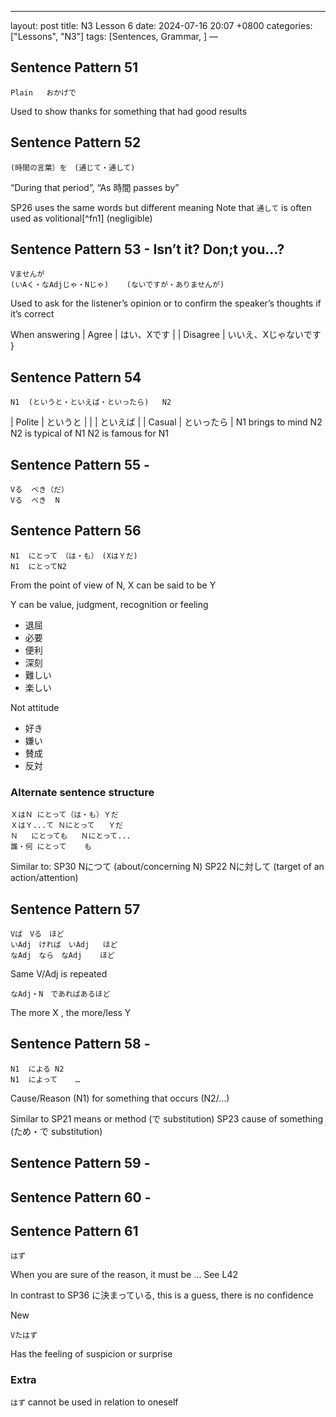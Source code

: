 ---
layout: post
title: N3 Lesson 6
date: 2024-07-16 20:07 +0800
categories: ["Lessons", "N3"]
tags: [Sentences, Grammar, ]
—

## Sentence Pattern 51
```
Plain	おかげで
```
Used to show thanks for something that had good results

## Sentence Pattern 52
```
(時間の言葉）を　(通じて・通して)
```
“During that period”, “As 時間 passes by”

SP26 uses the same words but different meaning
Note that `通して` is often used as volitional[^fn1] (negligible)

## Sentence Pattern 53 - Isn’t it? Don;t you…?
```
Vませんが
(いAく・なAdjじゃ・Nじゃ)	(ないですが・ありませんが)
```
Used to ask for the listener’s opinion or to confirm the speaker’s thoughts if it’s correct

When answering
| Agree | はい、Xです |
| Disagree | いいえ、Xじゃないです }

## Sentence Pattern 54
```
N1	(というと・といえば・といったら)	N2
```

| Polite | というと |
| | といえば |
| Casual | といったら |
N1 brings to mind N2
N2 is typical of N1
N2 is famous for N1

## Sentence Pattern 55 - 
```
Vる	べき（だ）
Vる	べき	N
```

## Sentence Pattern 56
```
N1	にとって　（は・も）　(XはＹだ)
N1	にとってN2
```
From the point of view of N, X can be said to be Y

Y can be value, judgment, recognition or feeling
* 退屈
* 必要
* 便利
* 深刻
* 難しい
* 楽しい

Not attitude
* 好き
* 嫌い
* 賛成
* 反対

### Alternate sentence structure
```
ＸはＮ	にとって（は・も）Ｙだ
ＸはＹ...て	Ｎにとって	Ｙだ
Ｎ	にとっても	Ｎにとって...
誰・何	にとって	も
```

Similar to:
SP30 Nにつて (about/concerning N)
SP22 Nに対して (target of an action/attention)

## Sentence Pattern 57
```
Vば　Vる　ほど
いAdj　ければ　いAdj	ほど
なAdj　なら　なAdj	ほど
```
Same V/Adj is repeated
	
```
なAdj・N　であればあるほど
```
The more X , the more/less Y

## Sentence Pattern 58 -
```
N1	による	N2
N1	によって	…
```
Cause/Reason (N1) for something that occurs (N2/…)

Similar to 
SP21 means or method (で substitution)
SP23 cause of something (ため・で substitution)

## Sentence Pattern 59 - 
## Sentence Pattern 60 - 

## Sentence Pattern 61
```
はず
```
When you are sure of the reason, it must be …
See L42

In contrast to  SP36 に決まっている, this is a guess, there is no confidence

New
```
Vたはず
```
Has the feeling of suspicion or surprise

### Extra
`はず` cannot be used in relation to oneself
